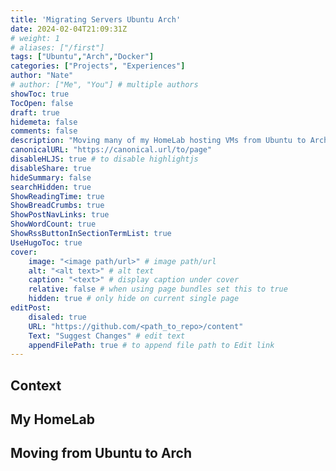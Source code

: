 ```yaml
---
title: 'Migrating Servers Ubuntu Arch'
date: 2024-02-04T21:09:31Z
# weight: 1
# aliases: ["/first"]
tags: ["Ubuntu","Arch","Docker"]
categories: ["Projects", "Experiences"]
author: "Nate"
# author: ["Me", "You"] # multiple authors
showToc: true
TocOpen: false
draft: true
hidemeta: false
comments: false
description: "Moving many of my HomeLab hosting VMs from Ubuntu to Arch"
canonicalURL: "https://canonical.url/to/page"
disableHLJS: true # to disable highlightjs
disableShare: true
hideSummary: false
searchHidden: true
ShowReadingTime: true
ShowBreadCrumbs: true
ShowPostNavLinks: true
ShowWordCount: true
ShowRssButtonInSectionTermList: true
UseHugoToc: true
cover:
    image: "<image path/url>" # image path/url
    alt: "<alt text>" # alt text
    caption: "<text>" # display caption under cover
    relative: false # when using page bundles set this to true
    hidden: true # only hide on current single page
editPost:
    disaled: true
    URL: "https://github.com/<path_to_repo>/content"
    Text: "Suggest Changes" # edit text
    appendFilePath: true # to append file path to Edit link
---
```


## Context

## My HomeLab

## Moving from Ubuntu to Arch
